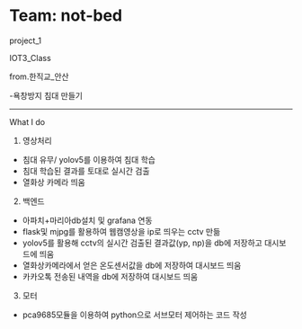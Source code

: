# Team: not-bed

project_1

IOT3_Class

from.한직교_안산

-욕창방지 침대 만들기  

----------------------------------------------
What I do

1. 영상처리
- 침대 유무/ yolov5를 이용하여 침대 학습
- 침대 학습된 결과를 토대로 실시간 검출
- 열화상 카메라 띄움

2. 백엔드
- 아파치+마리아db설치 및 grafana 연동 
- flask및 mjpg를 활용하여 웹캠영상을 ip로 띄우는 cctv 만듦
- yolov5를 활용해 cctv의 실시간 검출된 결과값(yp, np)을 db에 저장하고 대시보드에 띄움
- 열화상카메라에서 얻은 온도센서값을 db에 저장하여 대시보드 띄움
- 카카오톡 전송된 내역을 db에 저장하여 대시보드 띄움 

3. 모터
- pca9685모듈을 이용하여 python으로 서브모터 제어하는 코드 작성 
